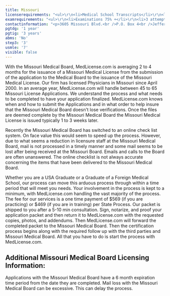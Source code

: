 ```yaml
---
title: Missouri
licenserequirements: "<ul>\r\n<li>Medical School Transcripts</li>\r\n<li>Undergraduate College Transcripts</li>\r\n<li>All Medical Licenses</li>\r\n<li>All Internships/Residency/Fellowships</li>\r\n<li>ECFMG CVS Report</li>\r\n<li>Fifth Pathway and ECFMG Exam Chart (if 5th Pathway)</li>\r\n<li>All State and National Exams (USMLE/FLEX/NBOME/NBME)</li>\r\n<li>NPDB-HIPDB Report</li>\r\n<li>AMA/AOA Profile</li>\r\n<li>Malpractice Insurance Verification (if you have claims)</li>\r\n<li>5 year Privileges</li>\r\n<li>FSMB Disciplinary Background Check</li>\r\n</ul>"
examrequirements: "<ul>\r\n<li>Examinations 75% +</li>\r\n<li>3 attempt limit on all Steps of USMLE</li>\r\n<li>7 year limit - USMLE</li>\r\n<li>1 year PGY for USA Grads</li>\r\n<li>3 year PGY for International Grads</li>\r\n<li>No 10 year rule - SPEX required</li>\r\n<li>State Exam Accepted if Pre-1975</li>\r\n</ul>"
contactinformation: "<p>3605 Missouri Blvd.<br />P.O. Box 4<br />Jefferson City, MO 65109<br />Phone: (573) 751-0098<br />Fax: (573) 751-3166</p>\r\n<p><a href=\"https://www.pr.mo.gov/healingarts.asp\">www.pr.mo.gov/healingarts.asp</a></p>"
pgtdg: '1 year'
pgtig: '3 years'
abms: 'No'
step3: '3'
usmle: '7'
visible: false
---
```


<p>With the Missouri Medical Board, MedLicense.com is averaging 2 to 4 months for the issuance of a Missouri Medical License from the submission of the application to the Medical Board to the issuance of the Missouri Medical License. Our firm has licensed Physicians in Missouri since April 2000. In an average year, MedLicense.com will handle between 45 to 65 Missouri License Applications. We understand the process and what needs to be completed to have your application finalized. MedLicense.com knows when and how to submit the Applications and in what order to help insure that the Missouri Medical Board doesn't lose verifications. Once the files are deemed complete by the Missouri Medical Board the Missouri Medical License is issued typically 1 to 3 weeks later.</p>
<p>Recently the Missouri Medical Board has switched to an online check list system. On face value this would seem to speed up the process. However, due to what seems a reduction in licensure staff at the Missouri Medical Board, mail is not processed in a timely manner and some mail seems to be lost after being received at the Missouri Board. Emails and calls to the Board are often unanswered. The online checklist is not always accurate concerning the items that have been delivered to the Missouri Medical Board.</p>
<p>Whether you are a USA Graduate or a Graduate of a Foreign Medical School, our process can move this arduous process through within a time period that will meet you needs. Your involvement in the process is kept to a minimum, with MedLicense.com handling the vast majority of the process. The fee for our services is a one time payment of $569 (if you are practicing) or $469 (if you are in training) per State Process. Our packet is shipped to you after a 5-10 min consultation. Sign, notarize, and proof your application packet and then return it to MedLicense.com with the requested copies, photos, and addendums. Then MedLicense.com will forward the completed packet to the Missouri Medical Board. Then the certification process begins along with the required follow up with the third parties and Missouri Medical Board. All that you have to do is start the process with MedLicense.com.</p>
<h2 id="mcetoc_1ce99ql3a0">Additional Missouri Medical Board Licensing Information:</h2>
<p>Applications with the Missouri Medical Board have a 6 month expiration time period from the date they are completed. Mail loss with the Missouri Medical Board can be excessive. This can delay the process.</p>